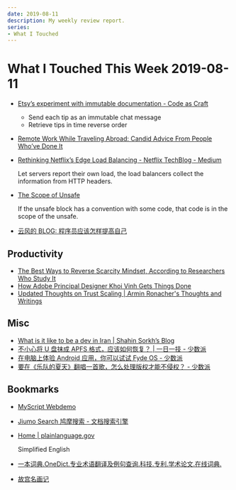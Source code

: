 ```yaml
---
date: 2019-08-11
description: My weekly review report.
series:
- What I Touched
---
```


# What I Touched This Week 2019-08-11


* [Etsy’s experiment with immutable documentation - Code as Craft](https://codeascraft.com/2018/10/10/etsys-experiment-with-immutable-documentation/)

    - Send each tip as an immutable chat message
    - Retrieve tips in time reverse order

* [Remote Work While Traveling Abroad: Candid Advice From People Who’ve Done It](https://doist.com/blog/travel-remote-work-digital-nomad/)
* [Rethinking Netflix’s Edge Load Balancing - Netflix TechBlog - Medium](https://medium.com/netflix-techblog/netflix-edge-load-balancing-695308b5548c)

    Let servers report their own load, the load balancers collect the
    information from HTTP headers.

* [The Scope of Unsafe](https://www.ralfj.de/blog/2016/01/09/the-scope-of-unsafe.html)

    If the unsafe block has a convention with some code, that code is in the scope of the unsafe.

* [云风的 BLOG: 程序员应该怎样提高自己](https://blog.codingnow.com/2019/07/top_programmer.html)

## Productivity

* [The Best Ways to Reverse Scarcity Mindset, According to Researchers Who Study It](https://forge.medium.com/the-best-ways-to-reverse-scarcity-mindset-according-to-researchers-who-study-it-81fcfeb2754e)
* [How Adobe Principal Designer Khoi Vinh Gets Things Done](https://doist.com/blog/how-khoi-vinh-gets-things-done/)
* [Updated Thoughts on Trust Scaling | Armin Ronacher's Thoughts and Writings](http://lucumr.pocoo.org/2019/7/29/dependency-scaling/)

## Misc

* [What is it like to be a dev in Iran | Shahin Sorkh’s Blog](https://shahinsorkh.ir/2019/07/20/how-is-it-like-to-be-a-dev-in-iran?utm_campaign=Wanqu)
* [不小心将 U 盘抹成 APFS 格式，应该如何恢复？ | 一日一技 - 少数派](https://sspai.com/post/55703)
* [在电脑上体验 Android 应用，你可以试试 Fyde OS - 少数派](https://sspai.com/post/56068)
* [要在《乐队的夏天》翻唱一首歌，怎么处理版权才能不侵权？ - 少数派](https://sspai.com/post/55822)

## Bookmarks

* [MyScript Webdemo](https://webdemo.myscript.com/)
* [Jiumo Search 鸠摩搜索 - 文档搜索引擎](https://www.jiumodiary.com/)
* [Home | plainlanguage.gov](https://www.plainlanguage.gov/)

    Simplified English

* [一本词典.OneDict.专业术语翻译及例句查询.科技.专利.学术论文.在线词典.](http://www.onedict.com/index.php)
* [故宫名画记](https://m-minghuaji.dpm.org.cn/index)
